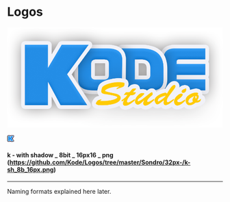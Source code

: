 # Logos
![Kode Studio Logo](/kodestudio.png)

![K](/Sondro/32px-/k-sh_8b_16px.png)

#### k - with shadow _ 8bit _ 16px16 _ png  (https://github.com/Kode/Logos/tree/master/Sondro/32px-/k-sh_8b_16px.png)

-----------------------------------

Naming formats explained here later.

